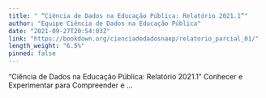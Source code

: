 ```yaml
---
title: " “Ciência de Dados na Educação Pública: Relatório 2021.1”"
author: "Equipe Ciência de Dados na Educação Pública"
date: "2021-09-27T20:54:03Z"
link: "https://bookdown.org/cienciadedadosnaep/relatorio_parcial_01/"
length_weight: "6.5%"
pinned: false
---
```


“Ciência de Dados na Educação Pública: Relatório 2021.1” Conhecer e Experimentar para Compreender e ...
